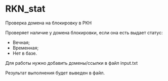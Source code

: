 # RKN_stat
Проверка домена на блокировку в РКН

Проверяет наличие у домена блокировки, если она есть выдает статус:

- Вечная;
- Временная;
- Нет в базе.

Для работы нужно добавить домены/ссылки в файл input.txt

Результат выполнения будет выведен в файл.
